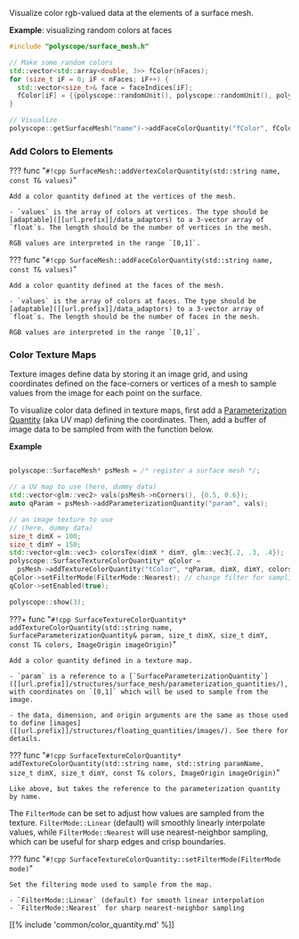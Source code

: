 Visualize color rgb-valued data at the elements of a surface mesh.

**Example**: visualizing random colors at faces
```cpp
#include "polyscope/surface_mesh.h"

// Make some random colors
std::vector<std::array<double, 3>> fColor(nFaces);
for (size_t iF = 0; iF < nFaces; iF++) {
  std::vector<size_t>& face = faceIndices[iF];
  fColor[iF] = {{polyscope::randomUnit(), polyscope::randomUnit(), polyscope::randomUnit()}};
}

// Visualize
polyscope::getSurfaceMesh("name")->addFaceColorQuantity("fColor", fColor);
```


### Add Colors to Elements

??? func "`#!cpp SurfaceMesh::addVertexColorQuantity(std::string name, const T& values)`"

    Add a color quantity defined at the vertices of the mesh.

    - `values` is the array of colors at vertices. The type should be [adaptable]([[url.prefix]]/data_adaptors) to a 3-vector array of `float`s. The length should be the number of vertices in the mesh.

    RGB values are interpreted in the range `[0,1]`.

??? func "`#!cpp SurfaceMesh::addFaceColorQuantity(std::string name, const T& values)`"

    Add a color quantity defined at the faces of the mesh.

    - `values` is the array of colors at faces. The type should be [adaptable]([[url.prefix]]/data_adaptors) to a 3-vector array of `float`s. The length should be the number of faces in the mesh.

    RGB values are interpreted in the range `[0,1]`.


### Color Texture Maps

Texture images define data by storing it an image grid, and using coordinates defined on the face-corners or vertices of a mesh to sample values from the image for each point on the surface.

To visualize color data defined in texture maps, first add a [Parameterization Quantity]([[url.prefix]]/structures/surface_mesh/parameterization_quantities/) (aka UV map) defining the coordinates. Then, add a buffer of image data to be sampled from with the function below.

**Example**
```cpp

polyscope::SurfaceMesh* psMesh = /* register a surface mesh */;

// a UV map to use (here, dummy data)
std::vector<glm::vec2> vals(psMesh->nCorners(), {0.5, 0.6});
auto qParam = psMesh->addParameterizationQuantity("param", vals);

// an image texture to use
// (here, dummy data)
size_t dimX = 100;
size_t dimY = 150;
std::vector<glm::vec3> colorsTex(dimX * dimY, glm::vec3{.2, .3, .4});
polyscope::SurfaceTextureColorQuantity* qColor =
  psMesh->addTextureColorQuantity("tColor", *qParam, dimX, dimY, colorsTex, polyscope::ImageOrigin::UpperLeft);
qColor->setFilterMode(FilterMode::Nearest); // change filter for sampling
qColor->setEnabled(true);

polyscope::show(3);
```

???+ func "`#!cpp SurfaceTextureColorQuantity* addTextureColorQuantity(std::string name, SurfaceParameterizationQuantity& param, size_t dimX, size_t dimY, const T& colors, ImageOrigin imageOrigin)`"

    Add a color quantity defined in a texture map.

    - `param` is a reference to a [`SurfaceParameterizationQuantity`]([[url.prefix]]/structures/surface_mesh/parameterization_quantities/), with coordinates on `[0,1]` which will be used to sample from the image.
    
    - the data, dimension, and origin arguments are the same as those used to define [images]([[url.prefix]]/structures/floating_quantities/images/). See there for details.


??? func "`#!cpp SurfaceTextureColorQuantity* addTextureColorQuantity(std::string name, std::string paramName, size_t dimX, size_t dimY, const T& colors, ImageOrigin imageOrigin)`"
    
    Like above, but takes the reference to the parameterization quantity by name.


The `FilterMode` can be set to adjust how values are sampled from the texture. `FilterMode::Linear` (default) will smoothly linearly interpolate values, while `FilterMode::Nearest` will use nearest-neighbor sampling, which can be useful for sharp edges and crisp boundaries.

??? func "`#!cpp SurfaceTextureColorQuantity::setFilterMode(FilterMode mode)`"

    Set the filtering mode used to sample from the map. 

    - `FilterMode::Linear` (default) for smooth linear interpolation
    - `FilterMode::Nearest` for sharp nearest-neighbor sampling


[[% include 'common/color_quantity.md' %]]
